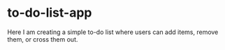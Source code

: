 # to-do-list-app
 Here I am creating a simple to-do list where users can add items, remove them, or cross them out.
